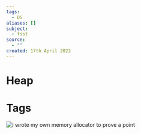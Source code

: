 ```yaml
---
tags:
  - DS
aliases: []
subject:
  - fsst
source:
  - ""
created: 17th April 2022
---
```


# Heap


# Tags

![i wrote my own memory allocator to prove a point](https://www.youtube.com/watch?v=CulF4YQt6zA)